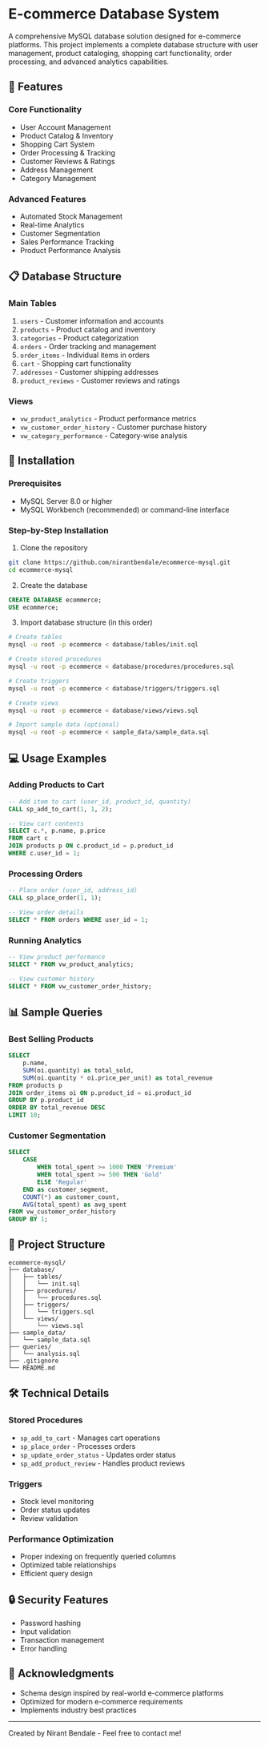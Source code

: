 # E-commerce Database System

A comprehensive MySQL database solution designed for e-commerce platforms. This project implements a complete database structure with user management, product cataloging, shopping cart functionality, order processing, and advanced analytics capabilities.

## 🌟 Features

### Core Functionality
- User Account Management
- Product Catalog & Inventory
- Shopping Cart System
- Order Processing & Tracking
- Customer Reviews & Ratings
- Address Management
- Category Management

### Advanced Features
- Automated Stock Management
- Real-time Analytics
- Customer Segmentation
- Sales Performance Tracking
- Product Performance Analysis

## 📋 Database Structure

### Main Tables
1. `users` - Customer information and accounts
2. `products` - Product catalog and inventory
3. `categories` - Product categorization
4. `orders` - Order tracking and management
5. `order_items` - Individual items in orders
6. `cart` - Shopping cart functionality
7. `addresses` - Customer shipping addresses
8. `product_reviews` - Customer reviews and ratings

### Views
- `vw_product_analytics` - Product performance metrics
- `vw_customer_order_history` - Customer purchase history
- `vw_category_performance` - Category-wise analysis

## 🚀 Installation

### Prerequisites
- MySQL Server 8.0 or higher
- MySQL Workbench (recommended) or command-line interface

### Step-by-Step Installation

1. Clone the repository
```bash
git clone https://github.com/nirantbendale/ecommerce-mysql.git
cd ecommerce-mysql
```

2. Create the database
```sql
CREATE DATABASE ecommerce;
USE ecommerce;
```

3. Import database structure (in this order)
```bash
# Create tables
mysql -u root -p ecommerce < database/tables/init.sql

# Create stored procedures
mysql -u root -p ecommerce < database/procedures/procedures.sql

# Create triggers
mysql -u root -p ecommerce < database/triggers/triggers.sql

# Create views
mysql -u root -p ecommerce < database/views/views.sql

# Import sample data (optional)
mysql -u root -p ecommerce < sample_data/sample_data.sql
```

## 💻 Usage Examples

### Adding Products to Cart
```sql
-- Add item to cart (user_id, product_id, quantity)
CALL sp_add_to_cart(1, 1, 2);

-- View cart contents
SELECT c.*, p.name, p.price 
FROM cart c 
JOIN products p ON c.product_id = p.product_id 
WHERE c.user_id = 1;
```

### Processing Orders
```sql
-- Place order (user_id, address_id)
CALL sp_place_order(1, 1);

-- View order details
SELECT * FROM orders WHERE user_id = 1;
```

### Running Analytics
```sql
-- View product performance
SELECT * FROM vw_product_analytics;

-- View customer history
SELECT * FROM vw_customer_order_history;
```

## 📊 Sample Queries

### Best Selling Products
```sql
SELECT 
    p.name,
    SUM(oi.quantity) as total_sold,
    SUM(oi.quantity * oi.price_per_unit) as total_revenue
FROM products p
JOIN order_items oi ON p.product_id = oi.product_id
GROUP BY p.product_id
ORDER BY total_revenue DESC
LIMIT 10;
```

### Customer Segmentation
```sql
SELECT 
    CASE 
        WHEN total_spent >= 1000 THEN 'Premium'
        WHEN total_spent >= 500 THEN 'Gold'
        ELSE 'Regular'
    END as customer_segment,
    COUNT(*) as customer_count,
    AVG(total_spent) as avg_spent
FROM vw_customer_order_history
GROUP BY 1;
```

## 📁 Project Structure
```
ecommerce-mysql/
├── database/
│   ├── tables/
│   │   └── init.sql
│   ├── procedures/
│   │   └── procedures.sql
│   ├── triggers/
│   │   └── triggers.sql
│   └── views/
│       └── views.sql
├── sample_data/
│   └── sample_data.sql
├── queries/
│   └── analysis.sql
├── .gitignore
└── README.md
```

## 🛠️ Technical Details

### Stored Procedures
- `sp_add_to_cart` - Manages cart operations
- `sp_place_order` - Processes orders
- `sp_update_order_status` - Updates order status
- `sp_add_product_review` - Handles product reviews

### Triggers
- Stock level monitoring
- Order status updates
- Review validation

### Performance Optimization
- Proper indexing on frequently queried columns
- Optimized table relationships
- Efficient query design

## 🔒 Security Features
- Password hashing
- Input validation
- Transaction management
- Error handling

## 🎉 Acknowledgments
- Schema design inspired by real-world e-commerce platforms
- Optimized for modern e-commerce requirements
- Implements industry best practices

---
Created by Nirant Bendale - Feel free to contact me!
